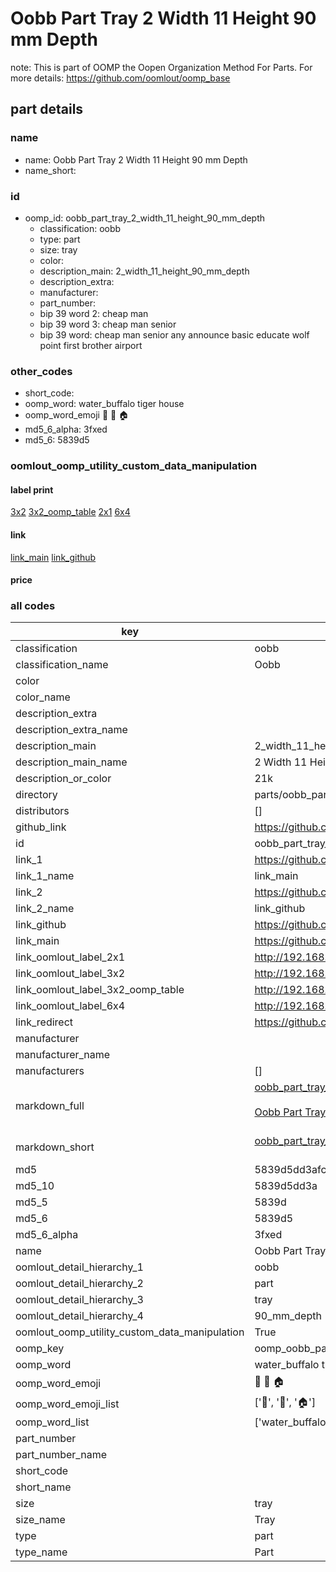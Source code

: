 # Oobb Part Tray 2 Width 11 Height 90 mm Depth  

note: This is part of OOMP the Oopen Organization Method For Parts. For more details: https://github.com/oomlout/oomp_base

##  part details
  







### name
* name: Oobb Part Tray 2 Width 11 Height 90 mm Depth
* name_short: 
### id
* oomp_id: oobb_part_tray_2_width_11_height_90_mm_depth
  * classification: oobb
  * type: part
  * size: tray
  * color: 
  * description_main: 2_width_11_height_90_mm_depth
  * description_extra: 
  * manufacturer: 
  * part_number: 
  * bip 39 word 2: cheap man
  * bip 39 word 3: cheap man senior
  * bip 39 word: cheap man senior any announce basic educate wolf point first brother airport

### other_codes
* short_code: 
* oomp_word: water_buffalo tiger house
* oomp_word_emoji :water_buffalo: :tiger: :house:
* md5_6_alpha: 3fxed
* md5_6: 5839d5






### oomlout_oomp_utility_custom_data_manipulation
#### label print
[3x2](http://192.168.1.245:1112/?label=oomp%203fxed)
[3x2_oomp_table](http://192.168.1.108:1112/?label=oomp%203fxed)
[2x1](http://192.168.1.242:1112/?label=oomp%203fxed)
[6x4](http://192.168.1.55:1112/?label=oomp%203fxed)    

#### link

[link_main](https://github.com/oomlout/oomlout_oomp_version_1_messy/tree/main/parts/oobb_part_tray_2_width_11_height_90_mm_depth) [link_github](https://github.com/oomlout/oomlout_oomp_version_1_messy/tree/main/parts/oobb_part_tray_2_width_11_height_90_mm_depth)                             

#### price







### all codes 
| key | value |  
| --- | --- |  
| classification | oobb |  
| classification_name | Oobb |  
| color |  |  
| color_name |  |  
| description_extra |  |  
| description_extra_name |  |  
| description_main | 2_width_11_height_90_mm_depth |  
| description_main_name | 2 Width 11 Height 90 mm Depth |  
| description_or_color | 21k |  
| directory | parts/oobb_part_tray_2_width_11_height_90_mm_depth |  
| distributors | [] |  
| github_link | https://github.com/oomlout/oomlout_oomp_part_src/tree/main/parts/oobb_part_tray_2_width_11_height_90_mm_depth |  
| id | oobb_part_tray_2_width_11_height_90_mm_depth |  
| link_1 | https://github.com/oomlout/oomlout_oomp_version_1_messy/tree/main/parts/oobb_part_tray_2_width_11_height_90_mm_depth |  
| link_1_name | link_main |  
| link_2 | https://github.com/oomlout/oomlout_oomp_version_1_messy/tree/main/parts/oobb_part_tray_2_width_11_height_90_mm_depth |  
| link_2_name | link_github |  
| link_github | https://github.com/oomlout/oomlout_oomp_version_1_messy/tree/main/parts/oobb_part_tray_2_width_11_height_90_mm_depth |  
| link_main | https://github.com/oomlout/oomlout_oomp_version_1_messy/tree/main/parts/oobb_part_tray_2_width_11_height_90_mm_depth |  
| link_oomlout_label_2x1 | http://192.168.1.242:1112/?label=oomp%203fxed |  
| link_oomlout_label_3x2 | http://192.168.1.245:1112/?label=oomp%203fxed |  
| link_oomlout_label_3x2_oomp_table | http://192.168.1.108:1112/?label=oomp%203fxed |  
| link_oomlout_label_6x4 | http://192.168.1.55:1112/?label=oomp%203fxed |  
| link_redirect | https://github.com/oomlout/oomlout_oomp_version_1_messy/tree/main/parts/oobb_part_tray_2_width_11_height_90_mm_depth |  
| manufacturer |  |  
| manufacturer_name |  |  
| manufacturers | [] |  
| markdown_full | [oobb_part_tray_2_width_11_height_90_mm_depth](none)<br>[](none)<br>[Oobb Part Tray 2 Width 11 Height 90 Mm Depth](none)<br><br> |  
| markdown_short | [oobb_part_tray_2_width_11_height_90_mm_depth](none)<br><br> |  
| md5 | 5839d5dd3afcc8d04c04a0a38761b137 |  
| md5_10 | 5839d5dd3a |  
| md5_5 | 5839d |  
| md5_6 | 5839d5 |  
| md5_6_alpha | 3fxed |  
| name | Oobb Part Tray 2 Width 11 Height 90 mm Depth |  
| oomlout_detail_hierarchy_1 | oobb |  
| oomlout_detail_hierarchy_2 | part |  
| oomlout_detail_hierarchy_3 | tray |  
| oomlout_detail_hierarchy_4 | 90_mm_depth |  
| oomlout_oomp_utility_custom_data_manipulation | True |  
| oomp_key | oomp_oobb_part_tray_2_width_11_height_90_mm_depth |  
| oomp_word | water_buffalo tiger house |  
| oomp_word_emoji | :water_buffalo: :tiger: :house: |  
| oomp_word_emoji_list | [':water_buffalo:', ':tiger:', ':house:'] |  
| oomp_word_list | ['water_buffalo', 'tiger', 'house'] |  
| part_number |  |  
| part_number_name |  |  
| short_code |  |  
| short_name |  |  
| size | tray |  
| size_name | Tray |  
| type | part |  
| type_name | Part |  
